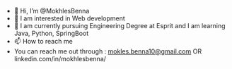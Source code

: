 - 👋 Hi, I’m @MokhlesBenna
- 👀 I am interested in Web development
- 🌱 I am currently pursuing Engineering Degree at Esprit and I am learning Java, Python, SpringBoot
- 📫 How to reach me 
- You can reach me out through : mokles.benna10@gmail.com OR linkedin.com/in/mokhlesbenna/
<!---
MokhlesBenna/MokhlesBenna is a ✨ special ✨ repository because its `README.md` (this file) appears on your GitHub profile.
You can click the Preview link to take a look at your changes.
--->
